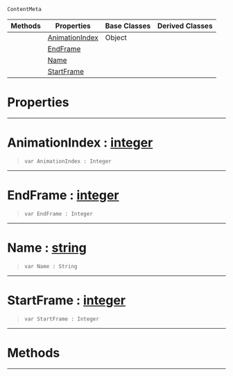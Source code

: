  `ContentMeta`

|Methods|Properties|Base Classes|Derived Classes|
|---|---|---|---|
| |[ AnimationIndex](https://github.com/dragonCASTjosh/PlasmaDocs/blob/master/code_reference/class_reference/animationclip.markdown#animationindex-plasma-engi)|Object| |
| |[ EndFrame](https://github.com/dragonCASTjosh/PlasmaDocs/blob/master/code_reference/class_reference/animationclip.markdown#endframe-plasma-engine-doc)| | |
| |[ Name](https://github.com/dragonCASTjosh/PlasmaDocs/blob/master/code_reference/class_reference/animationclip.markdown#name-plasma-engine-documen)| | |
| |[ StartFrame](https://github.com/dragonCASTjosh/PlasmaDocs/blob/master/code_reference/class_reference/animationclip.markdown#startframe-plasma-engine-d)| | |


 #  Properties


---  
 #  AnimationIndex : [integer](https://github.com/dragonCASTjosh/PlasmaDocs/blob/master/code_reference/lightning_base_types/integer.markdown)

> 
> ``` lang=cpp, name=Lightning
> var AnimationIndex : Integer


---  
 #  EndFrame : [integer](https://github.com/dragonCASTjosh/PlasmaDocs/blob/master/code_reference/lightning_base_types/integer.markdown)

> 
> ``` lang=cpp, name=Lightning
> var EndFrame : Integer


---  
 #  Name : [string](https://github.com/dragonCASTjosh/PlasmaDocs/blob/master/code_reference/lightning_base_types/string.markdown)

> 
> ``` lang=cpp, name=Lightning
> var Name : String


---  
 #  StartFrame : [integer](https://github.com/dragonCASTjosh/PlasmaDocs/blob/master/code_reference/lightning_base_types/integer.markdown)

> 
> ``` lang=cpp, name=Lightning
> var StartFrame : Integer


---  
 #  Methods


---  
 

 